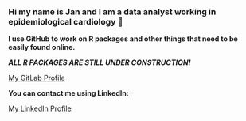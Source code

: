 ### Hi my name is Jan and I am a data analyst working in epidemiological cardiology 👋

**I use GitHub to work on R packages and other things that need to be easily found online.**

***ALL R PACKAGES ARE STILL UNDER CONSTRUCTION!***

<p align="left">
<a href="https://gitlab.com/janbrederecke/" target="blank"> My GitLab Profile </a>


**You can contact me using LinkedIn:**
<p align="left">
<a href="https://www.linkedin.com/in/janbrederecke/" target="blank"> My LinkedIn Profile </a>
